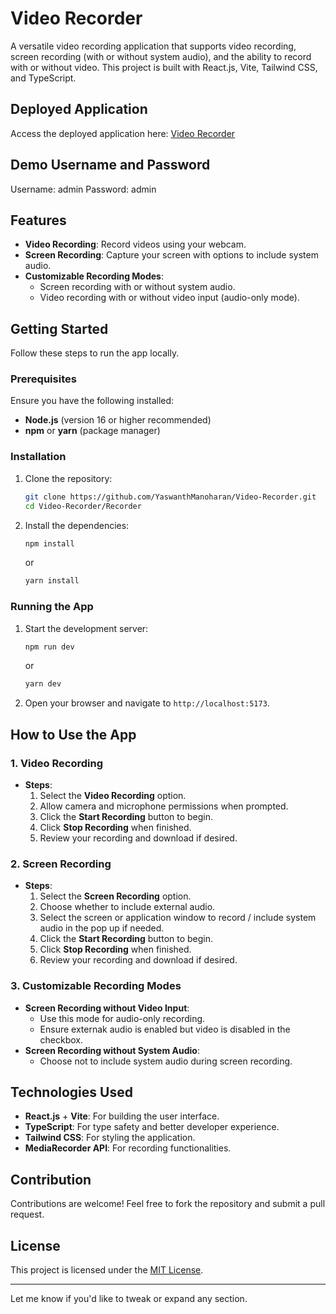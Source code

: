 # Video Recorder

A versatile video recording application that supports video recording, screen recording (with or without system audio), and the ability to record with or without video. This project is built with React.js, Vite, Tailwind CSS, and TypeScript.

## Deployed Application

Access the deployed application here: [Video Recorder](https://video-recorder-self.vercel.app/)

## Demo Username and Password
Username: admin
Password: admin

## Features

- **Video Recording**: Record videos using your webcam.
- **Screen Recording**: Capture your screen with options to include system audio.
- **Customizable Recording Modes**: 
  - Screen recording with or without system audio.
  - Video recording with or without video input (audio-only mode).

## Getting Started

Follow these steps to run the app locally.

### Prerequisites

Ensure you have the following installed:

- **Node.js** (version 16 or higher recommended)
- **npm** or **yarn** (package manager)

### Installation

1. Clone the repository:

   ```bash
   git clone https://github.com/YaswanthManoharan/Video-Recorder.git
   cd Video-Recorder/Recorder
   ```

2. Install the dependencies:

   ```bash
   npm install
   ```

   or

   ```bash
   yarn install
   ```

### Running the App

1. Start the development server:

   ```bash
   npm run dev
   ```

   or

   ```bash
   yarn dev
   ```

2. Open your browser and navigate to `http://localhost:5173`.

## How to Use the App

### 1. **Video Recording**
   - **Steps**:
     1. Select the **Video Recording** option.
     2. Allow camera and microphone permissions when prompted.
     3. Click the **Start Recording** button to begin.
     4. Click **Stop Recording** when finished.
     5. Review your recording and download if desired.

### 2. **Screen Recording**
   - **Steps**:
     1. Select the **Screen Recording** option.
     2. Choose whether to include external audio.
     3. Select the screen or application window to record / include system audio in the pop up if needed.
     4. Click the **Start Recording** button to begin.
     5. Click **Stop Recording** when finished.
     6. Review your recording and download if desired.

### 3. **Customizable Recording Modes**
   - **Screen Recording without Video Input**:
     - Use this mode for audio-only recording.
     - Ensure externak audio is enabled but video is disabled in the checkbox.
   - **Screen Recording without System Audio**:
     - Choose not to include system audio during screen recording.

## Technologies Used

- **React.js** + **Vite**: For building the user interface.
- **TypeScript**: For type safety and better developer experience.
- **Tailwind CSS**: For styling the application.
- **MediaRecorder API**: For recording functionalities.

## Contribution

Contributions are welcome! Feel free to fork the repository and submit a pull request.

## License

This project is licensed under the [MIT License](LICENSE).

---

Let me know if you'd like to tweak or expand any section.
